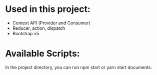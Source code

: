<h1>Used in this project:</h1>
<ul>
  <li>Context API (Provider and Consumer)</li>
  <li>Reducer, action, dispatch</li>
  <li>Bootstrap v5</li>
</ul>
<h1>Available Scripts:</h1>
<p>In the project directory, you can run npm start or yarn start documents.

